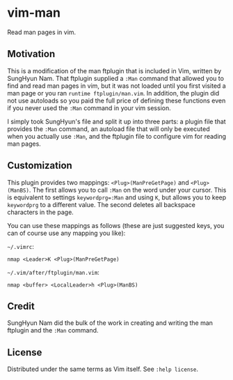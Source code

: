 # vim-man

Read man pages in vim.

## Motivation
This is a modification of the man ftplugin that is included in Vim, written by
SungHyun Nam. That ftplugin supplied a `:Man` command that allowed you to find
and read man pages in vim, but it was not loaded until you first visited a man
page or you ran `runtime ftplugin/man.vim`. In addition, the plugin did not use
autoloads so you paid the full price of defining these functions even if
you never used the `:Man` command in your vim session.

I simply took SungHyun's file and split it up into three parts: a plugin file
that provides the `:Man` command, an autoload file that will only be executed
when you actually use `:Man`, and the ftplugin file to configure vim for reading
man pages.

## Customization

This plugin provides two mappings: `<Plug>(ManPreGetPage)` and `<Plug>(ManBS)`.
The first allows you to call `:Man` on the word under your cursor. This is
equivalent to settings `keywordprg=:Man` and using `K`, but allows you to keep
`keywordprg` to a different value. The second deletes all backspace characters
in the page.

You can use these mappings as follows (these are just suggested keys, you can of
course use any mapping you like):

`~/.vimrc`:
```vim
nmap <Leader>K <Plug>(ManPreGetPage)
```

`~/.vim/after/ftplugin/man.vim`:
```vim
nmap <buffer> <LocalLeader>h <Plug>(ManBS)
```

## Credit

SungHyun Nam did the bulk of the work in creating and writing the man ftplugin
and the `:Man` command.

## License

Distributed under the same terms as Vim itself. See `:help license`.
